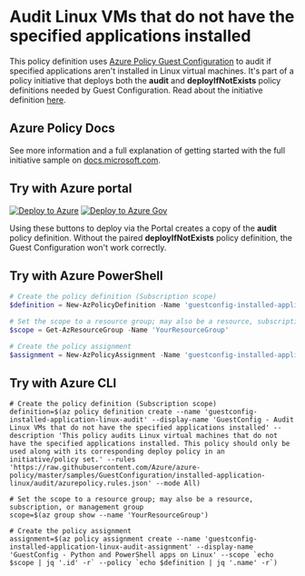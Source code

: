 # Audit Linux VMs that do not have the specified applications installed

This policy definition uses [Azure Policy Guest
Configuration](https://docs.microsoft.com/governance/policy/concepts/guest-configuration) to audit
if specified applications aren't installed in Linux virtual machines. It's part of a policy
initiative that deploys both the **audit** and **deployIfNotExists** policy definitions needed by
Guest Configuration. Read about the initiative definition [here](../README.md).

## Azure Policy Docs

See more information and a full explanation of getting started with the full initiative sample on
[docs.microsoft.com](https://docs.microsoft.com/azure/governance/policy/samples/guestconfiguration-installed-application-linux).

## Try with Azure portal

[![Deploy to Azure](https://aka.ms/deploytoazurebutton)](https://portal.azure.com/?#blade/Microsoft_Azure_Policy/CreatePolicyDefinitionBlade/uri/https%3A%2F%2Fraw.githubusercontent.com%2FAzure%2Fazure-policy%2Fmaster%2Fsamples%2FGuestConfiguration%2Finstalled-application-linux%2Faudit%2Fazurepolicy.json)
[![Deploy to Azure Gov](https://docs.microsoft.com/azure/governance/policy/media/deploy/deployGovbutton.png)](https://portal.azure.us/?#blade/Microsoft_Azure_Policy/CreatePolicyDefinitionBlade/uri/https%3A%2F%2Fraw.githubusercontent.com%2FAzure%2Fazure-policy%2Fmaster%2Fsamples%2FGuestConfiguration%2Finstalled-application-linux%2Faudit%2Fazurepolicy.json)

Using these buttons to deploy via the Portal creates a copy of the **audit** policy definition.
Without the paired **deployIfNotExists** policy definition, the Guest Configuration won't work
correctly.

## Try with Azure PowerShell

```powershell
# Create the policy definition (Subscription scope)
$definition = New-AzPolicyDefinition -Name 'guestconfig-installed-application-linux-audit' -DisplayName 'GuestConfig - Audit Linux VMs that do not have the specified applications installed' -description 'This policy audits Linux virtual machines that do not have the specified applications installed. This policy should only be used along with its corresponding deploy policy in an initiative/policy set.' -Policy 'https://raw.githubusercontent.com/Azure/azure-policy/master/samples/GuestConfiguration/installed-application-linux/audit/azurepolicy.rules.json' -Mode All

# Set the scope to a resource group; may also be a resource, subscription, or management group
$scope = Get-AzResourceGroup -Name 'YourResourceGroup'

# Create the policy assignment
$assignment = New-AzPolicyAssignment -Name 'guestconfig-installed-application-linux-audit-assignment' -DisplayName 'GuestConfig - Python and PowerShell apps on Linux' -Scope $scope.ResourceID -PolicyDefinition $definition
```

## Try with Azure CLI

```cli
# Create the policy definition (Subscription scope)
definition=$(az policy definition create --name 'guestconfig-installed-application-linux-audit' --display-name 'GuestConfig - Audit Linux VMs that do not have the specified applications installed' --description 'This policy audits Linux virtual machines that do not have the specified applications installed. This policy should only be used along with its corresponding deploy policy in an initiative/policy set.' --rules 'https://raw.githubusercontent.com/Azure/azure-policy/master/samples/GuestConfiguration/installed-application-linux/audit/azurepolicy.rules.json' --mode All)

# Set the scope to a resource group; may also be a resource, subscription, or management group
scope=$(az group show --name 'YourResourceGroup')

# Create the policy assignment
assignment=$(az policy assignment create --name 'guestconfig-installed-application-linux-audit-assignment' --display-name 'GuestConfig - Python and PowerShell apps on Linux' --scope `echo $scope | jq '.id' -r` --policy `echo $definition | jq '.name' -r`)
```